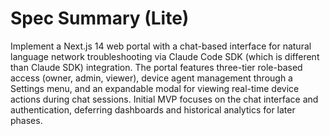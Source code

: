 # Spec Summary (Lite)

Implement a Next.js 14 web portal with a chat-based interface for natural language network troubleshooting via Claude Code SDK (which is different than Claude SDK) integration. The portal features three-tier role-based access (owner, admin, viewer), device agent management through a Settings menu, and an expandable modal for viewing real-time device actions during chat sessions. Initial MVP focuses on the chat interface and authentication, deferring dashboards and historical analytics for later phases.

